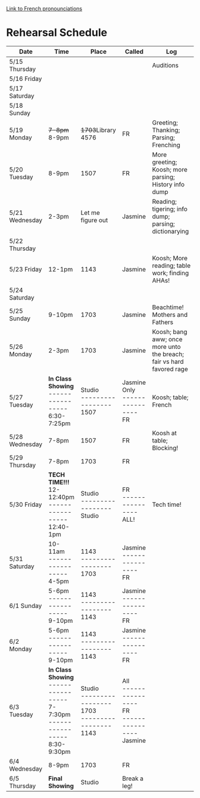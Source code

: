 [Link to French pronounciations](https://github.com/andrewzhang0708/152C-Henry-V/blob/main/French.md)

# Rehearsal Schedule
| Date           | Time   | Place  | Called  | Log       |
|----------------|--------|--------|---------|-----------|
| 5/15 Thursday  |        |        |         | Auditions |
| 5/16 Friday    |        |        |         |           |
| 5/17 Saturday  |        |        |         |           |
| 5/18 Sunday    |        |        |         |           |
| 5/19 Monday    |~~7-8pm~~ 8-9pm |~~1703~~Library 4576|   FR    | Greeting; Thanking; Parsing; Frenching |
| 5/20 Tuesday   | 8-9pm  |  1507  |   FR    |  More greeting; Koosh; more parsing; History info dump |
| 5/21 Wednesday | 2-3pm  |  Let me figure out  |  Jasmine  | Reading; tigering; info dump; parsing; dictionarying |
| 5/22 Thursday  |        |        |         |           |
| 5/23 Friday    | 12-1pm |  1143  | Jasmine | Koosh; More reading; table work; finding AHAs! |
| 5/24 Saturday  |        |        |         |           |
| 5/25 Sunday    | 9-10pm | 1703 | Jasmine | Beachtime! Mothers and Fathers |
| 5/26 Monday    | 2-3pm  |  1703  | Jasmine | Koosh; bang aww; once more unto the breach; fair vs hard favored rage |
| 5/27 Tuesday   | **In Class Showing**  <br>-----------------<br> 6:30-7:25pm  | Studio  <br>-----------------<br> 1507  |  Jasmine Only  <br>----------------<br> FR   | Koosh; table; French |
| 5/28 Wednesday | 7-8pm  |  1507  |   FR    | Koosh at table; Blocking! |
| 5/29 Thursday  | 7-8pm <br> |  1703  |   FR   |           |
| 5/30 Friday    | **TECH TIME!!!** <br> 12-12:40pm <br>-----------------<br> 12:40-1pm | Studio <br>-----------------<br> Studio |   FR <br>----------------<br> ALL!  | Tech time! |
| 5/31 Saturday  | 10-11am <br>-----------------<br> 4-5pm | 1143 <br>-----------------<br> 1703 | Jasmine <br>----------------<br> FR |           |
| 6/1 Sunday     | 5-6pm <br>-----------------<br> 9-10pm | 1143 <br>-----------------<br> 1143 | Jasmine <br>----------------<br> FR |           |
| 6/2 Monday     |  5-6pm <br>-----------------<br> 9-10pm |  1143 <br>-----------------<br> 1143 | Jasmine <br>----------------<br> FR    |           |
| 6/3 Tuesday    |  **In Class Showing**  <br>-----------------<br> 7-7:30pm <br>-----------------<br> 8:30-9:30pm |  Studio <br>-----------------<br> 1703  <br>-----------------<br> 1143  |  All  <br>----------------<br> FR <br>----------------<br> Jasmine |     |
| 6/4 Wednesday  | 8-9pm |    1703    |  FR  |           |
| 6/5 Thursday   |  **Final Showing**  |    Studio    |     Break a leg!    |           |
